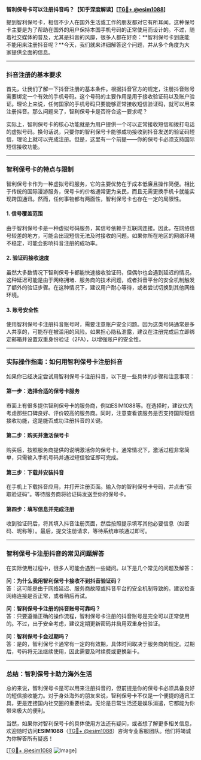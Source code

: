 **智利保号卡可以注册抖音吗？【知乎深度解读】[[TG💪+ @esim1088](https://t.me/s/esim1088)]**

提到智利保号卡，相信不少人在国外生活或工作的朋友都对它有所耳闻。这种保号卡主要是为了帮助在国外的用户保持本国手机号码的正常使用而设计的。不过，随着社交媒体的普及，尤其是抖音的风靡，很多人都在好奇：**智利保号卡到底能不能用来注册抖音呢？**今天，我们就来详细解答这个问题，并从多个角度为大家提供全面的信息。

---

### 抖音注册的基本要求

首先，让我们了解一下抖音注册的基本条件。根据抖音官方的规定，注册抖音账号需要绑定一个有效的手机号码。这个号码的主要作用是用于接收验证码以及账户验证。理论上来说，任何国家的手机号码只要能够正常接收短信验证码，就可以用来注册抖音。那么问题来了，智利保号卡是否符合这一要求呢？

实际上，智利保号卡的核心功能就是为用户提供一个可以正常接收短信和拨打电话的虚拟号码。换句话说，只要你的智利保号卡能够成功接收到抖音发送的验证码短信，理论上就可以完成注册。但是，这里有一个前提——你的保号卡必须支持国际短信接收功能。

---

### 智利保号卡的特点与限制

智利保号卡作为一种虚拟号码服务，它的主要优势在于成本低廉且操作简便。相比于传统的国际漫游服务，保号卡的价格通常更为亲民，而且无需更换手机卡就能实现跨国通讯。然而，任何事物都有两面性，智利保号卡也存在一定的局限性。

#### 1. **信号覆盖范围**
由于智利保号卡是一种虚拟号码服务，其信号依赖于互联网连接。因此，在网络信号较差的地方，可能会出现短信无法及时接收的问题。如果你所在地区的网络环境不稳定，可能会影响抖音注册的成功率。

#### 2. **验证码接收速度**
虽然大多数情况下智利保号卡都能快速接收验证码，但偶尔也会遇到延迟的情况。这种延迟可能是由于网络拥堵、服务商的技术问题，或者抖音平台的安全机制触发了额外的验证步骤。在这种情况下，建议用户耐心等待，或者尝试切换到其他网络环境。

#### 3. **账号安全性**
使用智利保号卡注册抖音账号时，需要注意账户安全问题。因为这类号码通常是多人共享的，可能存在被滥用的风险。如果担心隐私泄露，建议在注册完成后立即绑定邮箱并设置双重身份验证（2FA），以增强账户的安全性。

---

### 实际操作指南：如何用智利保号卡注册抖音

如果你已经决定尝试用智利保号卡注册抖音，以下是一些具体的步骤和注意事项：

#### 第一步：选择合适的保号卡服务
市面上有很多提供智利保号卡的服务商，例如ESIM1088等。在选择时，建议优先考虑那些口碑良好、评价较高的服务商。同时，注意查看该服务是否支持国际短信接收功能，这是能否成功注册抖音的关键。

#### 第二步：购买并激活保号卡
购买后，按照服务商提供的说明激活你的保号卡。通常情况下，激活过程非常简单，只需输入手机号码并通过短信验证即可完成。

#### 第三步：下载并安装抖音
在手机上下载抖音应用，并打开注册页面。输入你的智利保号卡号码，并点击“获取验证码”。等待服务商将验证码发送至你的保号卡。

#### 第四步：填写信息并完成注册
收到验证码后，将其填入抖音注册页面，然后按照提示填写其他必要信息（如密码、昵称等）。最后，提交注册请求，等待系统审核通过即可。

---

### 智利保号卡注册抖音的常见问题解答

在实际使用过程中，很多人可能会遇到一些疑问。以下是几个常见的问题及解答：

**问：为什么我用智利保号卡接收不到抖音验证码？**  
答：这可能是由于网络延迟、服务商故障或抖音平台的安全机制导致的。建议检查网络连接是否正常，或者稍后再试。

**问：智利保号卡注册的抖音账号可靠吗？**  
答：只要遵循正确的操作流程，智利保号卡注册的抖音账号是完全可以正常使用的。不过，出于安全考虑，建议定期更新密码并启用双重身份验证。

**问：智利保号卡会过期吗？**  
答：是的，智利保号卡通常有一定的有效期，具体时间取决于服务商的规定。过期后，号码将无法继续使用，因此需要及时续费或更换新卡。

---

### 总结：智利保号卡助力海外生活

总的来说，智利保号卡是可以用来注册抖音的，但前提是你的保号卡必须具备良好的短信接收能力。对于身处海外的朋友来说，智利保号卡不仅是一个便捷的通讯工具，更是连接国内社交圈的重要桥梁。无论是日常生活还是娱乐消遣，它都能为你带来极大的便利。

当然，如果你对智利保号卡的具体使用方法还有疑问，或者想了解更多相关信息，欢迎随时访问**ESIM1088**（[TG💪+ @esim1088](https://t.me/s/esim1088)）咨询专业客服团队。他们将竭诚为你解答所有疑惑！

[[TG💪+ @esim1088](https://t.me/s/esim1088) ![Image](https://i.postimg.cc/4NQfJmqS/Snipaste-2025-05-13-00-14-12.png)]
